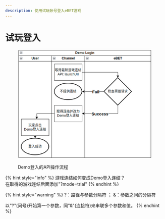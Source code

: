 ```yaml
---
description: 使用试玩帐号登入eBET游戏
---
```


# 试玩登入

<figure><img src="../.gitbook/assets/demo login.png" alt=""><figcaption><p>Demo登入的API操作流程</p></figcaption></figure>

{% hint style="info" %}
游戏连结如何变成Demo登入连结？ \
在取得的游戏连结后面添加"?mode=trial"
{% endhint %}

{% hint style="warning" %}
?：路径与参数分隔符 ； &：参数之间的分隔符&#x20;

以"?"(问号)开始第一个参数，同"&"(连接符)来串联多个参数和值。
{% endhint %}


